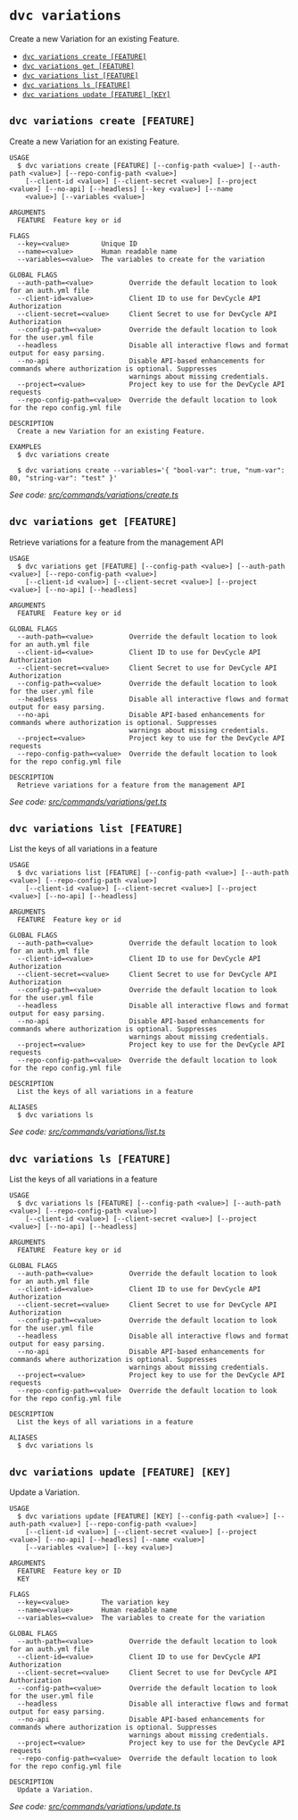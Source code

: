 `dvc variations`
================

Create a new Variation for an existing Feature.

* [`dvc variations create [FEATURE]`](#dvc-variations-create-feature)
* [`dvc variations get [FEATURE]`](#dvc-variations-get-feature)
* [`dvc variations list [FEATURE]`](#dvc-variations-list-feature)
* [`dvc variations ls [FEATURE]`](#dvc-variations-ls-feature)
* [`dvc variations update [FEATURE] [KEY]`](#dvc-variations-update-feature-key)

## `dvc variations create [FEATURE]`

Create a new Variation for an existing Feature.

```
USAGE
  $ dvc variations create [FEATURE] [--config-path <value>] [--auth-path <value>] [--repo-config-path <value>]
    [--client-id <value>] [--client-secret <value>] [--project <value>] [--no-api] [--headless] [--key <value>] [--name
    <value>] [--variables <value>]

ARGUMENTS
  FEATURE  Feature key or id

FLAGS
  --key=<value>        Unique ID
  --name=<value>       Human readable name
  --variables=<value>  The variables to create for the variation

GLOBAL FLAGS
  --auth-path=<value>         Override the default location to look for an auth.yml file
  --client-id=<value>         Client ID to use for DevCycle API Authorization
  --client-secret=<value>     Client Secret to use for DevCycle API Authorization
  --config-path=<value>       Override the default location to look for the user.yml file
  --headless                  Disable all interactive flows and format output for easy parsing.
  --no-api                    Disable API-based enhancements for commands where authorization is optional. Suppresses
                              warnings about missing credentials.
  --project=<value>           Project key to use for the DevCycle API requests
  --repo-config-path=<value>  Override the default location to look for the repo config.yml file

DESCRIPTION
  Create a new Variation for an existing Feature.

EXAMPLES
  $ dvc variations create

  $ dvc variations create --variables='{ "bool-var": true, "num-var": 80, "string-var": "test" }'
```

_See code: [src/commands/variations/create.ts](https://github.com/DevCycleHQ/cli/blob/v5.21.1/src/commands/variations/create.ts)_

## `dvc variations get [FEATURE]`

Retrieve variations for a feature from the management API

```
USAGE
  $ dvc variations get [FEATURE] [--config-path <value>] [--auth-path <value>] [--repo-config-path <value>]
    [--client-id <value>] [--client-secret <value>] [--project <value>] [--no-api] [--headless]

ARGUMENTS
  FEATURE  Feature key or id

GLOBAL FLAGS
  --auth-path=<value>         Override the default location to look for an auth.yml file
  --client-id=<value>         Client ID to use for DevCycle API Authorization
  --client-secret=<value>     Client Secret to use for DevCycle API Authorization
  --config-path=<value>       Override the default location to look for the user.yml file
  --headless                  Disable all interactive flows and format output for easy parsing.
  --no-api                    Disable API-based enhancements for commands where authorization is optional. Suppresses
                              warnings about missing credentials.
  --project=<value>           Project key to use for the DevCycle API requests
  --repo-config-path=<value>  Override the default location to look for the repo config.yml file

DESCRIPTION
  Retrieve variations for a feature from the management API
```

_See code: [src/commands/variations/get.ts](https://github.com/DevCycleHQ/cli/blob/v5.21.1/src/commands/variations/get.ts)_

## `dvc variations list [FEATURE]`

List the keys of all variations in a feature

```
USAGE
  $ dvc variations list [FEATURE] [--config-path <value>] [--auth-path <value>] [--repo-config-path <value>]
    [--client-id <value>] [--client-secret <value>] [--project <value>] [--no-api] [--headless]

ARGUMENTS
  FEATURE  Feature key or id

GLOBAL FLAGS
  --auth-path=<value>         Override the default location to look for an auth.yml file
  --client-id=<value>         Client ID to use for DevCycle API Authorization
  --client-secret=<value>     Client Secret to use for DevCycle API Authorization
  --config-path=<value>       Override the default location to look for the user.yml file
  --headless                  Disable all interactive flows and format output for easy parsing.
  --no-api                    Disable API-based enhancements for commands where authorization is optional. Suppresses
                              warnings about missing credentials.
  --project=<value>           Project key to use for the DevCycle API requests
  --repo-config-path=<value>  Override the default location to look for the repo config.yml file

DESCRIPTION
  List the keys of all variations in a feature

ALIASES
  $ dvc variations ls
```

_See code: [src/commands/variations/list.ts](https://github.com/DevCycleHQ/cli/blob/v5.21.1/src/commands/variations/list.ts)_

## `dvc variations ls [FEATURE]`

List the keys of all variations in a feature

```
USAGE
  $ dvc variations ls [FEATURE] [--config-path <value>] [--auth-path <value>] [--repo-config-path <value>]
    [--client-id <value>] [--client-secret <value>] [--project <value>] [--no-api] [--headless]

ARGUMENTS
  FEATURE  Feature key or id

GLOBAL FLAGS
  --auth-path=<value>         Override the default location to look for an auth.yml file
  --client-id=<value>         Client ID to use for DevCycle API Authorization
  --client-secret=<value>     Client Secret to use for DevCycle API Authorization
  --config-path=<value>       Override the default location to look for the user.yml file
  --headless                  Disable all interactive flows and format output for easy parsing.
  --no-api                    Disable API-based enhancements for commands where authorization is optional. Suppresses
                              warnings about missing credentials.
  --project=<value>           Project key to use for the DevCycle API requests
  --repo-config-path=<value>  Override the default location to look for the repo config.yml file

DESCRIPTION
  List the keys of all variations in a feature

ALIASES
  $ dvc variations ls
```

## `dvc variations update [FEATURE] [KEY]`

Update a Variation.

```
USAGE
  $ dvc variations update [FEATURE] [KEY] [--config-path <value>] [--auth-path <value>] [--repo-config-path <value>]
    [--client-id <value>] [--client-secret <value>] [--project <value>] [--no-api] [--headless] [--name <value>]
    [--variables <value>] [--key <value>]

ARGUMENTS
  FEATURE  Feature key or ID
  KEY

FLAGS
  --key=<value>        The variation key
  --name=<value>       Human readable name
  --variables=<value>  The variables to create for the variation

GLOBAL FLAGS
  --auth-path=<value>         Override the default location to look for an auth.yml file
  --client-id=<value>         Client ID to use for DevCycle API Authorization
  --client-secret=<value>     Client Secret to use for DevCycle API Authorization
  --config-path=<value>       Override the default location to look for the user.yml file
  --headless                  Disable all interactive flows and format output for easy parsing.
  --no-api                    Disable API-based enhancements for commands where authorization is optional. Suppresses
                              warnings about missing credentials.
  --project=<value>           Project key to use for the DevCycle API requests
  --repo-config-path=<value>  Override the default location to look for the repo config.yml file

DESCRIPTION
  Update a Variation.
```

_See code: [src/commands/variations/update.ts](https://github.com/DevCycleHQ/cli/blob/v5.21.1/src/commands/variations/update.ts)_
